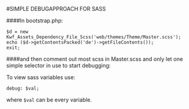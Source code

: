 #SIMPLE DEBUGAPPROACH FOR SASS

####In bootstrap.php:

    $d = new Kwf_Assets_Dependency_File_Scss('web/themes/Theme/Master.scss');
    echo ($d->getContentsPacked('de')->getFileContents());
    exit;

####and then comment out most scss in Master.scss and only  let one simple selector in use to start debugging:

To view sass variables use: 

    debug: $val; 

where `$val` can be every variable.